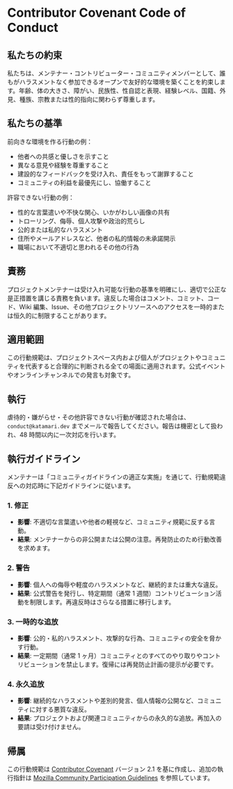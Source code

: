 # Contributor Covenant Code of Conduct

## 私たちの約束
私たちは、メンテナー・コントリビューター・コミュニティメンバーとして、誰もがハラスメントなく参加できるオープンで友好的な環境を築くことを約束します。年齢、体の大きさ、障がい、民族性、性自認と表現、経験レベル、国籍、外見、種族、宗教または性的指向に関わらず尊重します。

## 私たちの基準
前向きな環境を作る行動の例：
- 他者への共感と優しさを示すこと
- 異なる意見や経験を尊重すること
- 建設的なフィードバックを受け入れ、責任をもって謝罪すること
- コミュニティの利益を最優先にし、協働すること

許容できない行動の例：
- 性的な言葉遣いや不快な関心、いかがわしい画像の共有
- トローリング、侮辱、個人攻撃や政治的荒らし
- 公的または私的なハラスメント
- 住所やメールアドレスなど、他者の私的情報の未承諾開示
- 職場において不適切と思われるその他の行為

## 責務
プロジェクトメンテナーは受け入れ可能な行動の基準を明確にし、適切で公正な是正措置を講じる責務を負います。違反した場合はコメント、コミット、コード、Wiki 編集、Issue、その他プロジェクトリソースへのアクセスを一時的または恒久的に制限することがあります。

## 適用範囲
この行動規範は、プロジェクトスペース内および個人がプロジェクトやコミュニティを代表すると合理的に判断される全ての場面に適用されます。公式イベントやオンラインチャンネルでの発言も対象です。

## 執行
虐待的・嫌がらせ・その他許容できない行動が確認された場合は、`conduct@katamari.dev` までメールで報告してください。報告は機密として扱われ、48 時間以内に一次対応を行います。

## 執行ガイドライン
メンテナーは「コミュニティガイドラインの適正な実施」を通じて、行動規範違反への対応時に下記ガイドラインに従います。

### 1. 修正
- **影響**: 不適切な言葉遣いや他者の軽視など、コミュニティ規範に反する言動。
- **結果**: メンテナーからの非公開または公開の注意。再発防止のため行動改善を求めます。

### 2. 警告
- **影響**: 個人への侮辱や軽度のハラスメントなど、継続的または重大な違反。
- **結果**: 公式警告を発行し、特定期間（通常 1 週間）コントリビューション活動を制限します。再違反時はさらなる措置に移行します。

### 3. 一時的な追放
- **影響**: 公的・私的ハラスメント、攻撃的な行為、コミュニティの安全を脅かす行動。
- **結果**: 一定期間（通常 1 ヶ月）コミュニティとのすべてのやり取りやコントリビューションを禁止します。復帰には再発防止計画の提示が必要です。

### 4. 永久追放
- **影響**: 継続的なハラスメントや差別的発言、個人情報の公開など、コミュニティに対する悪質な違反。
- **結果**: プロジェクトおよび関連コミュニティからの永久的な追放。再加入の要請は受け付けません。

## 帰属
この行動規範は [Contributor Covenant](https://www.contributor-covenant.org/version/2/1/code_of_conduct.html) バージョン 2.1 を基に作成し、追加の執行指針は [Mozilla Community Participation Guidelines](https://www.mozilla.org/about/governance/policies/participation/) を参照しています。
